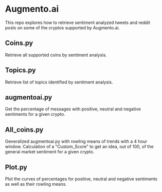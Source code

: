 # Augmento.ai

This repo explores how to retrieve sentiment analyzed tweets and reddit posts on some of the cryptos supported by Augmento.ai.

## Coins.py

Retrieve all supported coins by sentiment analysis.

## Topics.py

Retrieve list of topics identified by sentiment analysis.

## augmentoai.py

Get the percentage of messages with positive, neutral and negative sentiments for a given crypto.

## All_coins.py

Generalized augmentoai.py with rowling means of trends with a 4 hour window. Calculation of a "Custom_Score" to get an idea, out of 100, of the general market sentiment for a given crypto.

## Plot.py

Plot the curves of percentages for positive, neutral and negative sentiments as well as their rowling means.

